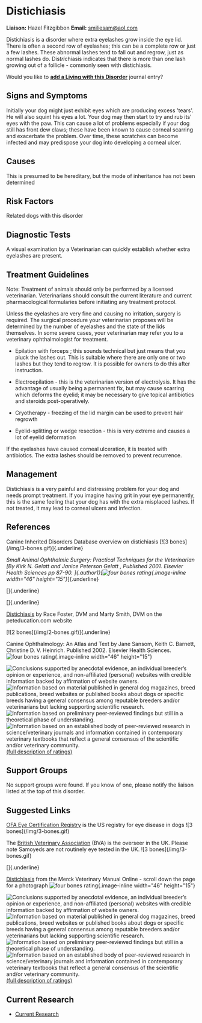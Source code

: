 Distichiasis
============

**Liaison:** Hazel Fitzgibbon **Email:** <smiliesam@aol.com>



Distichiasis is a disorder where extra eyelashes grow inside the eye
lid.  There is often a second row of eyelashes; this can be a complete
row or just a few lashes. These abnormal lashes tend to fall out and
regrow, just as normal lashes do. Dis*tri*chiasis indicates that there
is more than one lash growing out of a follicle - commonly seen with
distichiasis.



Would you like to **[add a Living with this
Disorder](distichiasis/addliving_form.html)** journal entry?

Signs and Symptoms
------------------



Initially your dog might just exhibit eyes which are producing excess
\'tears\'. He will also squint his eyes a lot. Your dog may then start
to try and rub its' eyes with the paw. This can cause a lot of problems
especially if your dog still has front dew claws; these have been known
to cause corneal scarring and exacerbate the problem. Over time, these
scratches can become infected and may predispose your dog into
developing a corneal ulcer.

Causes
------

This is presumed to be hereditary, but the mode of inheritance has not
been determined

Risk Factors
------------

Related dogs with this disorder

Diagnostic Tests
----------------



A visual examination by a Veterinarian can quickly establish whether
extra eyelashes are present.

Treatment Guidelines
--------------------

Note: Treatment of animals should only be performed by a licensed
veterinarian. Veterinarians should consult the current literature and
current pharmacological formularies before initiating any treatment
protocol.



Unless the eyelashes are very fine and causing no irritation, surgery is
required.  The surgical procedure your veterinarian proposes will be
determined by the number of eyelashes and the state of the lids
themselves. In some severe cases, your veterinarian may refer you to a
veterinary ophthalmologist for treatment.

-   Epilation with forceps ; this sounds technical but just means that
    you pluck the lashes out. This is suitable where there are only one
    or two lashes but they tend to regrow. It is possible for owners to
    do this after instruction.

-   Electroepilation - this is the veterinarian version of electrolysis.
    It has the  advantage of usually being a permanent fix, but may
    cause scarring which deforms the eyelid; it may be necessary to give
    topical antibiotics and steroids post-operatively.

-   Cryotherapy - freezing of the lid margin can be used to prevent hair
    regrowth

-   Eyelid-splitting or wedge resection - this is very extreme and
    causes a lot of eyelid deformation



If the eyelashes have caused corneal ulceration, it is treated with
antibiotics.  The extra lashes should be removed to prevent recurrence.

Management
----------



Distichiasis is a very painful and distressing problem for your dog and
needs prompt treatment. If you imagine having grit in your eye
permanently, this is the same feeling that your dog has with the extra
misplaced lashes.  If not treated, it may lead to corneal ulcers and
infection.





References
----------

Canine Inherited Disorders Database overview on distichiasis  [!\[3
bones\](/img/3-bones.gif)]{.underline}

*Small Animal Ophthalmic Surgery: Practical Techniques for the
Veterinarian *[By Kirk N. Gelatt and Janice Peterson Gelatt , Published
2001.  Elsevier Health Sciences pp 87-90.    ]{.author1}[*![four bones
rating](/img/4-bones.gif/image_large.png){.image-inline
width="46" height="15"}*]{.underline}

[]{.underline}

[]{.underline}

[Distichiasis](http://www.peteducation.com/article.cfm?cls=2&cat=1607&articleid=420 "external-link")
by Race Foster, DVM and Marty Smith, DVM on the peteducation.com
website

[!\[2 bones\](/img/2-bones.gif)]{.underline}

Canine Ophthalmology: An Atlas and Text by Jane Sansom, Keith C.
Barnett, Christine D. V. Heinrich. Published 2002. Elsevier Health
Sciences.  ![four bones
rating](/img/4-bones.gif/image_large.png){.image-inline
width="46" height="15"}



![](distichiasis/bone.gif "Conclusions supported by anecdotal evidence, an individual breeder’s opinion or experience, and non-affiliated (personal) websites with credible information backed by affirmation of website owners.")
![](distichiasis/2-bones.gif "Information based on material published in general dog magazines, breed publications, breed websites or published books about dogs or specific breeds  having a general consensus among reputable breeders and/or veterinarians but lacking supporting scientific research.")
![](distichiasis/3-bones.gif "Information based on preliminary peer-reviewed findings but still in a theoretical phase of understanding.")
![](distichiasis/4-bones.gif "Information based on an established body of peer-reviewed research in science/veterinary journals and information contained in contemporary veterinary textbooks that reflect a general consensus of the scientific and/or veterinary community.")
[(full description of ratings)](ratings-what-do-they-mean.html)



Support Groups
--------------



No support groups were found.  If you know of one, please notify the
liaison listed at the top of this disorder.

Suggested Links
---------------

[OFA Eye Certification
Registry](http://www.offa.org/eye_overview.html)  is the
US registry for eye disease in dogs   !\[3 bones\](/img/3-bones.gif)



The [British Veterinary
Association](https://www.bva.co.uk/Canine-Health-Schemes/Eye-scheme/)
(BVA)  is the overseer in the UK.  Please note Samoyeds are not
routinely eye tested in the UK.  !\[3 bones\](/img/3-bones.gif)

[]{.underline}

[Distichiasis](http://www.merckvetmanual.com/mvm/eye_and_ear/ophthalmology/eyelids.html?qt=distichiasis&alt=sh)
from the Merck Veterinary Manual Online - scroll down the page for a
photograph  ![four bones
rating](/img/4-bones.gif/image_large.png){.image-inline
width="46" height="15"}

 [](http://www.vmdb.org/cerf.html "external-link")



![](distichiasis/bone.gif "Conclusions supported by anecdotal evidence, an individual breeder’s opinion or experience, and non-affiliated (personal) websites with credible information backed by affirmation of website owners.")
![](distichiasis/2-bones.gif "Information based on material published in general dog magazines, breed publications, breed websites or published books about dogs or specific breeds  having a general consensus among reputable breeders and/or veterinarians but lacking supporting scientific research.")
![](distichiasis/3-bones.gif "Information based on preliminary peer-reviewed findings but still in a theoretical phase of understanding.")
![](distichiasis/4-bones.gif "Information based on an established body of peer-reviewed research in science/veterinary journals and information contained in contemporary veterinary textbooks that reflect a general consensus of the scientific and/or veterinary community.")
[(full description of ratings)](ratings-what-do-they-mean.html)



Current Research
----------------

-   [Current Research](distichiasis/current-research.html)
